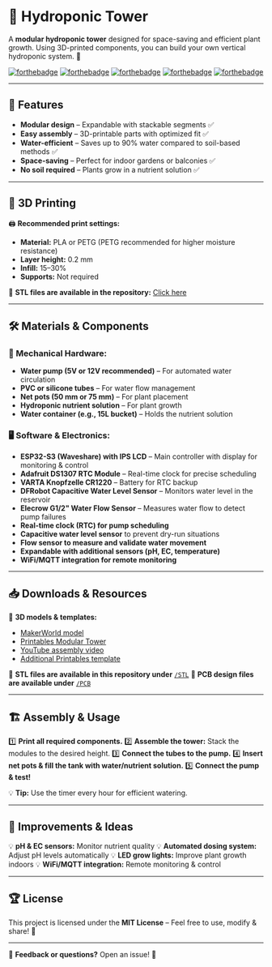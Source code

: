 # 🌱 Hydroponic Tower

A **modular hydroponic tower** designed for space-saving and efficient plant growth. Using 3D-printed components, you can build your own vertical hydroponic system. 🚀

[![forthebadge](https://forthebadge.com/images/badges/powered-by-coffee.svg)](https://forthebadge.com)
[![forthebadge](https://forthebadge.com/images/badges/made-with-c-plus-plus.svg)](https://forthebadge.com)
[![forthebadge](https://forthebadge.com/images/badges/open-source.svg)](https://forthebadge.com)
[![forthebadge](https://forthebadge.com/images/badges/license-mit.svg)](https://forthebadge.com)
[![forthebadge](https://forthebadge.com/images/badges/works-on-my-machine.svg)](https://forthebadge.com)

---

## 📌 Features
- **Modular design** – Expandable with stackable segments ✅
- **Easy assembly** – 3D-printable parts with optimized fit ✅
- **Water-efficient** – Saves up to 90% water compared to soil-based methods ✅
- **Space-saving** – Perfect for indoor gardens or balconies ✅
- **No soil required** – Plants grow in a nutrient solution ✅

---

## 🎨 3D Printing

🖨 **Recommended print settings:**
- **Material:** PLA or PETG (PETG recommended for higher moisture resistance)
- **Layer height:** 0.2 mm
- **Infill:** 15–30%
- **Supports:** Not required

📂 **STL files are available in the repository:** [Click here](./STL)

---

## 🛠️ Materials & Components

### **🔩 Mechanical Hardware:**
- **Water pump (5V or 12V recommended)** – For automated water circulation
- **PVC or silicone tubes** – For water flow management
- **Net pots (50 mm or 75 mm)** – For plant placement
- **Hydroponic nutrient solution** – For plant growth
- **Water container (e.g., 15L bucket)** – Holds the nutrient solution

### **🖥 Software & Electronics:**
- **ESP32-S3 (Waveshare) with IPS LCD** – Main controller with display for monitoring & control
- **Adafruit DS1307 RTC Module** – Real-time clock for precise scheduling
- **VARTA Knopfzelle CR1220** – Battery for RTC backup
- **DFRobot Capacitive Water Level Sensor** – Monitors water level in the reservoir
- **Elecrow G1/2" Water Flow Sensor** – Measures water flow to detect pump failures
- **Real-time clock (RTC) for pump scheduling**
- **Capacitive water level sensor** to prevent dry-run situations
- **Flow sensor to measure and validate water movement**
- **Expandable with additional sensors (pH, EC, temperature)**
- **WiFi/MQTT integration for remote monitoring**

---

## 📥 Downloads & Resources

🔗 **3D models & templates:**
- [MakerWorld model](https://makerworld.com/de/models/65860?from=search#profileId-78967)
- [Printables Modular Tower](https://www.printables.com/model/691117-modular-hydroponic-tower-garden-dispenser-lid-low-/files)
- [YouTube assembly video](https://www.youtube.com/watch?v=fMD0a88BzLg)
- [Additional Printables template](https://www.printables.com/model/856640-hydroponic-tower)

📂 **STL files are available in this repository under** [`/STL`](./STL)
📂 **PCB design files are available under** [`/PCB`](./PCB)

---

## 🏗️ Assembly & Usage
1️⃣ **Print all required components.**
2️⃣ **Assemble the tower:** Stack the modules to the desired height.
3️⃣ **Connect the tubes to the pump.**
4️⃣ **Insert net pots & fill the tank with water/nutrient solution.**
5️⃣ **Connect the pump & test!**

💡 **Tip:** Use the timer every hour for efficient watering.

---

## 🎯 Improvements & Ideas
💡 **pH & EC sensors:** Monitor nutrient quality
💡 **Automated dosing system:** Adjust pH levels automatically
💡 **LED grow lights:** Improve plant growth indoors
💡 **WiFi/MQTT integration:** Remote monitoring & control

---

## 🏆 License
This project is licensed under the **MIT License** – Feel free to use, modify & share! 🌿

---

💬 **Feedback or questions?** Open an issue! 🚀
